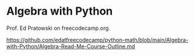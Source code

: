 # Algebra with Python
Prof. Ed Pratowski on freecodecamp.org.

https://github.com/edatfreecodecamp/python-math/blob/main/Algebra-with-Python/Algebra-Read-Me-Course-Outline.md

